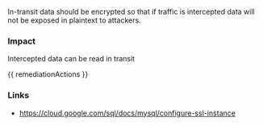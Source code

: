 
In-transit data should be encrypted so that if traffic is intercepted data will not be exposed in plaintext to attackers.

### Impact
Intercepted data can be read in transit

<!-- DO NOT CHANGE -->
{{ remediationActions }}

### Links
- https://cloud.google.com/sql/docs/mysql/configure-ssl-instance
        
